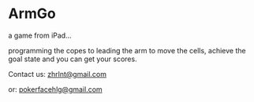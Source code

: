 ArmGo
=====

a game from iPad...

programming the copes to leading the arm to move the cells, achieve the goal state and you can get your scores.

Contact us: zhrlnt@gmail.com

or: pokerfacehlg@gmail.com 
